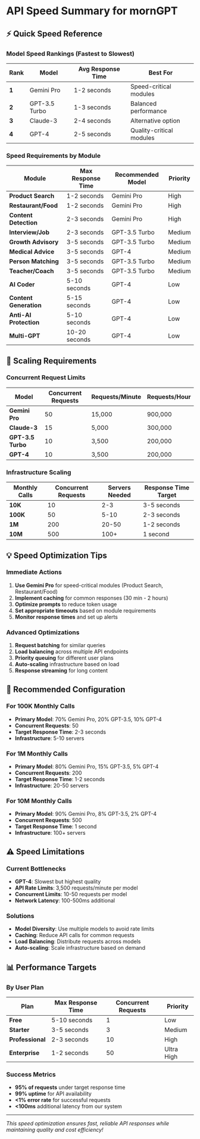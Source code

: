 # API Speed Summary for mornGPT

## ⚡ **Quick Speed Reference**

### **Model Speed Rankings (Fastest to Slowest)**
| Rank | Model | Avg Response Time | Best For |
|------|-------|------------------|----------|
| **1** | Gemini Pro | 1-2 seconds | Speed-critical modules |
| **2** | GPT-3.5 Turbo | 1-3 seconds | Balanced performance |
| **3** | Claude-3 | 2-4 seconds | Alternative option |
| **4** | GPT-4 | 2-5 seconds | Quality-critical modules |

### **Speed Requirements by Module**
| Module | Max Response Time | Recommended Model | Priority |
|--------|------------------|-------------------|----------|
| **Product Search** | 1-2 seconds | Gemini Pro | High |
| **Restaurant/Food** | 1-2 seconds | Gemini Pro | High |
| **Content Detection** | 2-3 seconds | Gemini Pro | High |
| **Interview/Job** | 2-3 seconds | GPT-3.5 Turbo | Medium |
| **Growth Advisory** | 3-5 seconds | GPT-3.5 Turbo | Medium |
| **Medical Advice** | 3-5 seconds | GPT-4 | Medium |
| **Person Matching** | 3-5 seconds | GPT-3.5 Turbo | Medium |
| **Teacher/Coach** | 3-5 seconds | GPT-3.5 Turbo | Medium |
| **AI Coder** | 5-10 seconds | GPT-4 | Low |
| **Content Generation** | 5-15 seconds | GPT-4 | Low |
| **Anti-AI Protection** | 5-10 seconds | GPT-4 | Low |
| **Multi-GPT** | 10-20 seconds | GPT-4 | Low |

## 🚀 **Scaling Requirements**

### **Concurrent Request Limits**
| Model | Concurrent Requests | Requests/Minute | Requests/Hour |
|-------|-------------------|-----------------|---------------|
| **Gemini Pro** | 50 | 15,000 | 900,000 |
| **Claude-3** | 15 | 5,000 | 300,000 |
| **GPT-3.5 Turbo** | 10 | 3,500 | 200,000 |
| **GPT-4** | 10 | 3,500 | 200,000 |

### **Infrastructure Scaling**
| Monthly Calls | Concurrent Requests | Servers Needed | Response Time Target |
|---------------|-------------------|----------------|-------------------|
| **10K** | 10 | 2-3 | 3-5 seconds |
| **100K** | 50 | 5-10 | 2-3 seconds |
| **1M** | 200 | 20-50 | 1-2 seconds |
| **10M** | 500 | 100+ | 1 second |

## 💡 **Speed Optimization Tips**

### **Immediate Actions**
1. **Use Gemini Pro** for speed-critical modules (Product Search, Restaurant/Food)
2. **Implement caching** for common responses (30 min - 2 hours)
3. **Optimize prompts** to reduce token usage
4. **Set appropriate timeouts** based on module requirements
5. **Monitor response times** and set up alerts

### **Advanced Optimizations**
1. **Request batching** for similar queries
2. **Load balancing** across multiple API endpoints
3. **Priority queuing** for different user plans
4. **Auto-scaling** infrastructure based on load
5. **Response streaming** for long content

## 🎯 **Recommended Configuration**

### **For 100K Monthly Calls**
- **Primary Model**: 70% Gemini Pro, 20% GPT-3.5, 10% GPT-4
- **Concurrent Requests**: 50
- **Target Response Time**: 2-3 seconds
- **Infrastructure**: 5-10 servers

### **For 1M Monthly Calls**
- **Primary Model**: 80% Gemini Pro, 15% GPT-3.5, 5% GPT-4
- **Concurrent Requests**: 200
- **Target Response Time**: 1-2 seconds
- **Infrastructure**: 20-50 servers

### **For 10M Monthly Calls**
- **Primary Model**: 90% Gemini Pro, 8% GPT-3.5, 2% GPT-4
- **Concurrent Requests**: 500
- **Target Response Time**: 1 second
- **Infrastructure**: 100+ servers

## ⚠️ **Speed Limitations**

### **Current Bottlenecks**
- **GPT-4**: Slowest but highest quality
- **API Rate Limits**: 3,500 requests/minute per model
- **Concurrent Limits**: 10-50 requests per model
- **Network Latency**: 100-500ms additional

### **Solutions**
- **Model Diversity**: Use multiple models to avoid rate limits
- **Caching**: Reduce API calls for common requests
- **Load Balancing**: Distribute requests across models
- **Auto-scaling**: Scale infrastructure based on demand

## 📊 **Performance Targets**

### **By User Plan**
| Plan | Max Response Time | Concurrent Requests | Priority |
|------|------------------|-------------------|----------|
| **Free** | 5-10 seconds | 1 | Low |
| **Starter** | 3-5 seconds | 3 | Medium |
| **Professional** | 2-3 seconds | 10 | High |
| **Enterprise** | 1-2 seconds | 50 | Ultra High |

### **Success Metrics**
- **95% of requests** under target response time
- **99% uptime** for API availability
- **<1% error rate** for successful requests
- **<100ms** additional latency from our system

---

*This speed optimization ensures fast, reliable API responses while maintaining quality and cost efficiency!* 